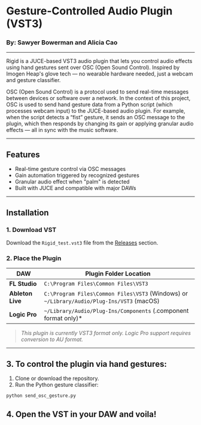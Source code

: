 # Gesture-Controlled Audio Plugin (VST3)

### By: Sawyer Bowerman and Alicia Cao
---
Rigid is a JUCE-based VST3 audio plugin that lets you control audio effects using hand gestures sent over OSC (Open Sound Control). Inspired by Imogen Heap's glove tech — no wearable hardware needed, just a webcam and gesture classifier.

OSC (Open Sound Control) is a protocol used to send real-time messages between devices or software over a network. In the context of this project, OSC is used to send hand gesture data from a Python script (which processes webcam input) to the JUCE-based audio plugin. For example, when the script detects a “fist” gesture, it sends an OSC message to the plugin, which then responds by changing its gain or applying granular audio effects — all in sync with the music software.

---

## Features

- Real-time gesture control via OSC messages
- Gain automation triggered by recognized gestures
- Granular audio effect when "palm" is detected
- Built with JUCE and compatible with major DAWs

---

## Installation

### 1. Download VST
Download the `Rigid_test.vst3` file from the [Releases](https://github.com/shplok/RigidVST/releases) section.

### 2. Place the Plugin

| DAW         | Plugin Folder Location                                  |
|-------------|----------------------------------------------------------|
| **FL Studio** | `C:\Program Files\Common Files\VST3`                    |
| **Ableton Live** | `C:\Program Files\Common Files\VST3` (Windows) or `~/Library/Audio/Plug-Ins/VST3` (macOS) |
| **Logic Pro** | `~/Library/Audio/Plug-Ins/Components` (.component format only)* |

>  _This plugin is currently VST3 format only. Logic Pro support requires conversion to AU format._

---
## 3. To control the plugin via hand gestures:

1. Clone or download the repository.
2. Run the Python gesture classifier:

```bash
python send_osc_gesture.py
```
## 4. Open the VST in your DAW and voila!
